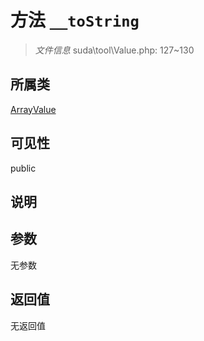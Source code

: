# 方法 `__toString`

> *文件信息* suda\tool\Value.php: 127~130

## 所属类 

[ArrayValue](../ArrayValue.md)

## 可见性

 public 

## 说明



## 参数


无参数


## 返回值

无返回值
